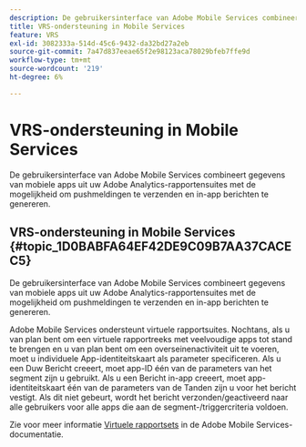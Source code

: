 ```yaml
---
description: De gebruikersinterface van Adobe Mobile Services combineert gegevens van mobiele apps uit uw Adobe Analytics-rapportensuites met de mogelijkheid om pushmeldingen te verzenden en in-app berichten te genereren.
title: VRS-ondersteuning in Mobile Services
feature: VRS
exl-id: 3082333a-514d-45c6-9432-da32bd27a2eb
source-git-commit: 7a47d837eeae65f2e98123aca78029bfeb7ffe9d
workflow-type: tm+mt
source-wordcount: '219'
ht-degree: 6%

---
```


# VRS-ondersteuning in Mobile Services

De gebruikersinterface van Adobe Mobile Services combineert gegevens van mobiele apps uit uw Adobe Analytics-rapportensuites met de mogelijkheid om pushmeldingen te verzenden en in-app berichten te genereren.

## VRS-ondersteuning in Mobile Services {#topic_1D0BABFA64EF42DE9C09B7AA37CACEC5}

De gebruikersinterface van Adobe Mobile Services combineert gegevens van mobiele apps uit uw Adobe Analytics-rapportensuites met de mogelijkheid om pushmeldingen te verzenden en in-app berichten te genereren.

Adobe Mobile Services ondersteunt virtuele rapportsuites. Nochtans, als u van plan bent om een virtuele rapportreeks met veelvoudige apps tot stand te brengen en u van plan bent om een overseinenactiviteit uit te voeren, moet u individuele App-identiteitskaart als parameter specificeren. Als u een Duw Bericht creeert, moet app-ID één van de parameters van het segment zijn u gebruikt. Als u een Bericht in-app creeert, moet app-identiteitskaart één van de parameters van de Tanden zijn u voor het bericht vestigt. Als dit niet gebeurt, wordt het bericht verzonden/geactiveerd naar alle gebruikers voor alle apps die aan de segment-/triggercriteria voldoen.

Zie voor meer informatie [Virtuele rapportsets](https://experienceleague.adobe.com/docs/mobile-services/using/manage-apps-ug/c-mob-vrs.html) in de Adobe Mobile Services-documentatie.
